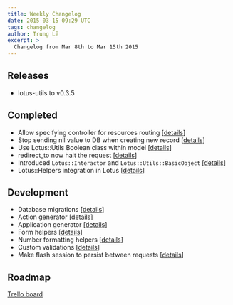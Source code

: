 ```yaml
---
title: Weekly Changelog
date: 2015-03-15 09:29 UTC
tags: changelog
author: Trung Lê
excerpt: >
  Changelog from Mar 8th to Mar 15th 2015
---
```


## Releases

- lotus-utils to v0.3.5

## Completed

- Allow specifying controller for resources routing [[details](https://github.com/lotus/router/pull/45)]
- Stop sending nil value to DB when creating new record [[details](https://github.com/lotus/model/pull/81)]
- Use Lotus::Utils Boolean class within model [[details](https://github.com/lotus/model/pull/160)]
- redirect_to now halt the request [[details](https://github.com/lotus/controller/pull/94)]
- Introduced `Lotus::Interactor` and `Lotus::Utils::BasicObject` [[details](https://github.com/lotus/utils/commit/0b83e837174eaa3684b7923f60ce609c65555c99)]
- Lotus::Helpers integration in Lotus [[details](https://github.com/lotus/lotus/pull/175)]

## Development

- Database migrations [[details](https://github.com/lotus/model/pull/144)]
- Action generator [[details](https://github.com/lotus/lotus/pull/166)]
- Application generator [[details](https://github.com/lotus/lotus/pull/181)]
- Form helpers [[details](https://github.com/lotus/helpers/pull/16)]
- Number formatting helpers [[details](https://github.com/lotus/helpers/pull/11)]
- Custom validations [[details](https://github.com/lotus/validations/pull/49)]
- Make flash session to persist between requests [[details](https://github.com/lotus/controller/pull/96)]

## Roadmap

[Trello board](http://bit.ly/lotusrb-roadmap)
